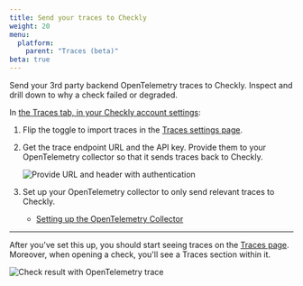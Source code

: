 ```yaml
---
title: Send your traces to Checkly
weight: 20
menu:
  platform:
    parent: "Traces (beta)"
beta: true
---
```


Send your 3rd party backend OpenTelemetry traces to Checkly. Inspect and drill down to why a check failed or degraded.
<!--more-->

In [the Traces tab, in your Checkly account settings](https://app.checklyhq.com/settings/account/traces): 

1. Flip the toggle to import traces in the [Traces settings page](https://app.checklyhq.com/settings/account/traces).
   
2. Get the trace endpoint URL and the API key. Provide them to your OpenTelemetry collector so that it sends traces back to Checkly.

   ![Provide URL and header with authentication](/docs/images/otel/otel_import_traces_settings.png)


3. Set up your OpenTelemetry collector to only send relevant traces to Checkly. 

   * [Setting up the OpenTelemetry Collector](/docs/traces-open-telemetry/importing-traces/sending-traces-otel-collector/) 


---

After you've set this up, you should start seeing traces on the [Traces page](https://app.checklyhq.com/traces). Moreover, when opening a check, you'll see a Traces section within it.

   ![Check result with OpenTelemetry trace](/docs/images/otel/otel_check_result.png)
